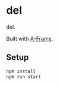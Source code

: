 # del

del.

Built with [A-Frame](https://aframe.io).

## Setup

```sh
npm install
npm run start
```
